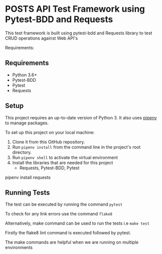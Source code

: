 # POSTS API Test Framework using Pytest-BDD and Requests

This test framework is built using pytest-bdd and Requests library to test CRUD operations against Web API's

Requirements:

## Requirements

- Python 3.6+
- Pytest-BDD
- Pytest
- Requests

## Setup
This project requires an up-to-date version of Python 3.
It also uses [pipenv](https://pipenv.readthedocs.io/) to manage packages.

To set up this project on your local machine:
1. Clone it from this GitHub repository.
2. Run `pipenv install` from the command line in the project's root directory.
3. Run `pipenv shell` to activate the virtual environment
4. Install the libraries that are needed for this project
    - Requests, Pytest-BDD, Pytest

pipenv install requests

## Running Tests
The test can be executed by running the command `pytest`

To check for any link errors use the command `flake8`

Alternatively, make command can be used to run the tests i.e 
`make test`

Firstly the flake8 lint command is executed followed by pytest.

The make commands are helpful when we are running on multiple environments  